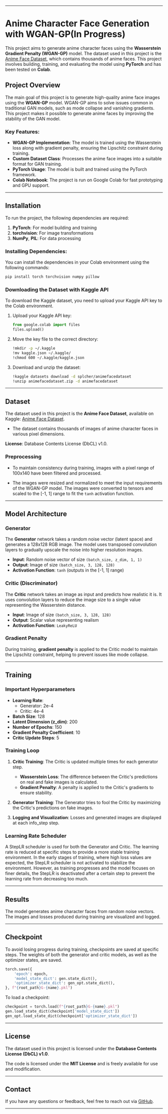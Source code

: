 
---

# Anime Character Face Generation with WGAN-GP(In Progress)

This project aims to generate anime character faces using the **Wasserstein Gradient Penalty (WGAN-GP)** model. The dataset used in this project is the [Anime Face Dataset](https://www.kaggle.com/datasets/splcher/animefacedataset), which contains thousands of anime faces. This project involves building, training, and evaluating the model using **PyTorch** and has been tested on **Colab**.

## Project Overview

The main goal of this project is to generate high-quality anime face images using the **WGAN-GP** model. WGAN-GP aims to solve issues common in traditional GAN models, such as mode collapse and vanishing gradients. This project makes it possible to generate anime faces by improving the stability of the GAN model.

### Key Features:
- **WGAN-GP Implementation**: The model is trained using the Wasserstein loss along with gradient penalty, ensuring the Lipschitz constraint during training.
- **Custom Dataset Class**: Processes the anime face images into a suitable format for GAN training.
- **PyTorch Usage**: The model is built and trained using the PyTorch framework.
- **Colab Notebook**: The project is run on Google Colab for fast prototyping and GPU support.

---

## Installation

To run the project, the following dependencies are required:

1. **PyTorch**: For model building and training
2. **torchvision**: For image transformations
3. **NumPy**, **PIL**: For data processing

### Installing Dependencies:
You can install the dependencies in your Colab environment using the following commands:
```bash
pip install torch torchvision numpy pillow
```

### Downloading the Dataset with Kaggle API

To download the Kaggle dataset, you need to upload your Kaggle API key to the Colab environment.

1. Upload your Kaggle API key:
   ```python
   from google.colab import files
   files.upload()
   ```

2. Move the key file to the correct directory:
   ```bash
   !mkdir -p ~/.kaggle
   !mv kaggle.json ~/.kaggle/
   !chmod 600 ~/.kaggle/kaggle.json
   ```

3. Download and unzip the dataset:
   ```bash
   !kaggle datasets download -d splcher/animefacedataset
   !unzip animefacedataset.zip -d animefacedataset
   ```

---

## Dataset

The dataset used in this project is the **Anime Face Dataset**, available on Kaggle: [Anime Face Dataset](https://www.kaggle.com/datasets/splcher/animefacedataset).

- The dataset contains thousands of images of anime character faces in various pixel dimensions.

**License**: Database Contents License (DbCL) v1.0.

### Preprocessing

- To maintain consistency during training, images with a pixel range of 100x140 have been filtered and processed.

- The images were resized and normalized to meet the input requirements of the WGAN-GP model. The images were converted to tensors and scaled to the [-1, 1] range to fit the `tanh` activation function.

---

## Model Architecture

### Generator

The **Generator** network takes a random noise vector (latent space) and generates a 128x128 RGB image. The model uses transposed convolution layers to gradually upscale the noise into higher resolution images.

- **Input**: Random noise vector of size `(batch_size, z_dim, 1, 1)`
- **Output**: Image of size `(batch_size, 3, 128, 128)`
- **Activation Function**: `tanh` (outputs in the [-1, 1] range)

### Critic (Discriminator)

The **Critic** network takes an image as input and predicts how realistic it is. It uses convolution layers to reduce the image size to a single value representing the Wasserstein distance.

- **Input**: Image of size `(batch_size, 3, 128, 128)`
- **Output**: Scalar value representing realism
- **Activation Function**: `LeakyReLU`

### Gradient Penalty

During training, **gradient penalty** is applied to the Critic model to maintain the Lipschitz constraint, helping to prevent issues like mode collapse.

---

## Training

### Important Hyperparameters

- **Learning Rate**: 
  - Generator: 2e-4
  - Critic: 4e-4
- **Batch Size**: 128
- **Latent Dimension (z_dim)**: 200
- **Number of Epochs**: 150
- **Gradient Penalty Coefficient**: 10
- **Critic Update Steps**: 5

### Training Loop

1. **Critic Training**: The Critic is updated multiple times for each generator step.
   - **Wasserstein Loss**: The difference between the Critic's predictions on real and fake images is calculated.
   - **Gradient Penalty**: A penalty is applied to the Critic's gradients to ensure stability.

2. **Generator Training**: The Generator tries to fool the Critic by maximizing the Critic's predictions on fake images.

3. **Logging and Visualization**: Losses and generated images are displayed at each info_step step.

### Learning Rate Scheduler

A StepLR scheduler is used for both the Generator and Critic. The learning rate is reduced at specific steps to provide a more stable training environment. In the early stages of training, where high loss values are expected, the StepLR scheduler is not activated to stabilize the environment. However, as training progresses and the model focuses on finer details, the StepLR is deactivated after a certain step to prevent the learning rate from decreasing too much.

---

## Results

The model generates anime character faces from random noise vectors. The images and losses produced during training are visualized and logged.

---

## Checkpoint

To avoid losing progress during training, checkpoints are saved at specific steps. The weights of both the generator and critic models, as well as the optimizer states, are saved.

```python
torch.save({
    'epoch': epoch,
    'model_state_dict': gen.state_dict(),
    'optimizer_state_dict': gen_opt.state_dict(),
}, f"{root_path}G-{name}.pkl")
```

To load a checkpoint:
```python
checkpoint = torch.load(f"{root_path}G-{name}.pkl")
gen.load_state_dict(checkpoint['model_state_dict'])
gen_opt.load_state_dict(checkpoint['optimizer_state_dict'])
```

---

## License

The dataset used in this project is licensed under the **Database Contents License (DbCL) v1.0**.

The code is licensed under the **MIT License** and is freely available for use and modification.

---

## Contact

If you have any questions or feedback, feel free to reach out via [GitHub](https://github.com/mesut-by).

---
